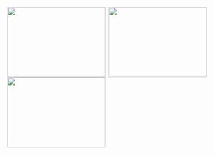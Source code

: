 <img src="https://skygpt.oss-accelerate.aliyuncs.com/gpt/1729518321742105.png" align="left" style="margin-right: 0.5rem; width:  14rem; height: 10rem;" />
<img src="https://skygpt.oss-accelerate.aliyuncs.com/gpt/28ace62d-0cb4-41a9-b3d3-070dfb67e6f2.png" align="left" style="margin-right: 0.5rem; width:  14rem; height: 10rem;" />
<img src="https://skygpt.oss-accelerate.aliyuncs.com/gpt/9e666167-b721-43ca-a4c1-47b8cff64af8.png" align="left" style="margin-right: 0.5rem; width:  14rem; height: 10rem;" />
